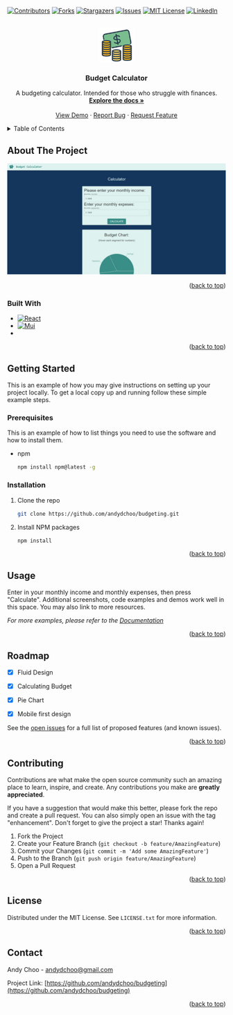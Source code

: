 <!-- Improved compatibility of back to top link: See: https://github.com/othneildrew/Best-README-Template/pull/73 -->
<a name="readme-top"></a>
<!--
*** Thanks for checking out the Best-README-Template. If you have a suggestion
*** that would make this better, please fork the repo and create a pull request
*** or simply open an issue with the tag "enhancement".
*** Don't forget to give the project a star!
*** Thanks again! Now go create something AMAZING! :D
-->



<!-- PROJECT SHIELDS -->
<!--
*** I'm using markdown "reference style" links for readability.
*** Reference links are enclosed in brackets [ ] instead of parentheses ( ).
*** See the bottom of this document for the declaration of the reference variables
*** for contributors-url, forks-url, etc. This is an optional, concise syntax you may use.
*** https://www.markdownguide.org/basic-syntax/#reference-style-links
-->
[![Contributors][contributors-shield]][contributors-url]
[![Forks][forks-shield]][forks-url]
[![Stargazers][stars-shield]][stars-url]
[![Issues][issues-shield]][issues-url]
[![MIT License][license-shield]][license-url]
[![LinkedIn][linkedin-shield]][linkedin-url]



<!-- PROJECT LOGO -->
<br />
<div align="center">
  <a href="https://github.com/andydchoo/budgeting">
    <img src="public/favicon.ico" alt="Logo" width="80" height="80">
  </a>

<h3 align="center">Budget Calculator</h3>

  <p align="center">
    A budgeting calculator. Intended for those who struggle with finances.
    <br />
    <a href="https://github.com/andydchoo/budgeting"><strong>Explore the docs »</strong></a>
    <br />
    <br />
    <a href="https://github.com/andydchoo/budgeting">View Demo</a>
    ·
    <a href="https://github.com/andydchoo/budgeting/issues">Report Bug</a>
    ·
    <a href="https://github.com/andydchoo/budgeting/issues">Request Feature</a>
  </p>
</div>



<!-- TABLE OF CONTENTS -->
<details>
  <summary>Table of Contents</summary>
  <ol>
    <li>
      <a href="#about-the-project">About The Project</a>
      <ul>
        <li><a href="#built-with">Built With</a></li>
      </ul>
    </li>
    <li>
      <a href="#getting-started">Getting Started</a>
      <ul>
        <li><a href="#prerequisites">Prerequisites</a></li>
        <li><a href="#installation">Installation</a></li>
      </ul>
    </li>
    <li><a href="#usage">Usage</a></li>
    <li><a href="#roadmap">Roadmap</a></li>
    <li><a href="#contributing">Contributing</a></li>
    <li><a href="#license">License</a></li>
    <li><a href="#contact">Contact</a></li>
    <li><a href="#acknowledgments">Acknowledgments</a></li>
  </ol>
</details>



<!-- ABOUT THE PROJECT -->
## About The Project

[![Product Name Screen Shot][product-screenshot]](https://example.com)

<p align="right">(<a href="#readme-top">back to top</a>)</p>



### Built With

* [![React][React.js]][React-url]
* [![Mui][Mui]][mui-url]
* [![<Recharts />][Recharts]][Recharts-url]


<p align="right">(<a href="#readme-top">back to top</a>)</p>



<!-- GETTING STARTED -->
## Getting Started

This is an example of how you may give instructions on setting up your project locally.
To get a local copy up and running follow these simple example steps.

### Prerequisites

This is an example of how to list things you need to use the software and how to install them.
* npm
  ```sh
  npm install npm@latest -g
  ```

### Installation

1. Clone the repo
   ```sh
   git clone https://github.com/andydchoo/budgeting.git
   ```
2. Install NPM packages
   ```sh
   npm install
   ```

<p align="right">(<a href="#readme-top">back to top</a>)</p>



<!-- USAGE EXAMPLES -->
## Usage

Enter in your monthly income and monthly expenses, then press "Calculate". Additional screenshots, code examples and demos work well in this space. You may also link to more resources.

_For more examples, please refer to the [Documentation](https://example.com)_

<p align="right">(<a href="#readme-top">back to top</a>)</p>



<!-- ROADMAP -->
## Roadmap

- [x] Fluid Design
- [x] Calculating Budget
- [x] Pie Chart
- [x] Mobile first design


See the [open issues](https://github.com/andydchoo/budgeting/issues) for a full list of proposed features (and known issues).

<p align="right">(<a href="#readme-top">back to top</a>)</p>



<!-- CONTRIBUTING -->
## Contributing

Contributions are what make the open source community such an amazing place to learn, inspire, and create. Any contributions you make are **greatly appreciated**.

If you have a suggestion that would make this better, please fork the repo and create a pull request. You can also simply open an issue with the tag "enhancement".
Don't forget to give the project a star! Thanks again!

1. Fork the Project
2. Create your Feature Branch (`git checkout -b feature/AmazingFeature`)
3. Commit your Changes (`git commit -m 'Add some AmazingFeature'`)
4. Push to the Branch (`git push origin feature/AmazingFeature`)
5. Open a Pull Request

<p align="right">(<a href="#readme-top">back to top</a>)</p>



<!-- LICENSE -->
## License

Distributed under the MIT License. See `LICENSE.txt` for more information.

<p align="right">(<a href="#readme-top">back to top</a>)</p>



<!-- CONTACT -->
## Contact

Andy Choo - andydchoo@gmail.com

Project Link: [https://github.com/andydchoo/budgeting](https://github.com/andydchoo/budgeting)

<p align="right">(<a href="#readme-top">back to top</a>)</p>

<!-- MARKDOWN LINKS & IMAGES -->
<!-- https://www.markdownguide.org/basic-syntax/#reference-style-links -->
[contributors-shield]: https://img.shields.io/github/contributors/andydchoo/budgeting.svg?style=for-the-badge
[contributors-url]: https://github.com/Andydchoo/budgeting/graphs/contributors
[forks-shield]: https://img.shields.io/github/forks/andydchoo/budgeting.svg?style=for-the-badge
[forks-url]: https://github.com/andydchoo/budgeting/network/members
[stars-shield]: https://img.shields.io/github/stars/andydchoo/budgeting.svg?style=for-the-badge
[stars-url]: https://github.com/andydchoo/budgeting/stargazers
[issues-shield]: https://img.shields.io/github/issues/andydchoo/budgeting.svg?style=for-the-badge
[issues-url]: https://github.com/Andydchoo/budgeting/issues
[license-shield]: https://img.shields.io/github/license/andydchoo/budgeting.svg?style=for-the-badge
[license-url]: https://github.com/andydchoo/budgeting/blob/master/LICENSE.txt
[linkedin-shield]: https://img.shields.io/badge/-LinkedIn-black.svg?style=for-the-badge&logo=linkedin&colorB=555
[linkedin-url]: https://www.linkedin.com/in/andychoo/
[product-screenshot]: public\preview.jpg
[React.js]: https://img.shields.io/badge/React-20232A?style=for-the-badge&logo=react&logoColor=61DAFB
[React-url]: https://reactjs.org/
[MUI]: https://img.shields.io/badge/MUI-20232A?style=for-the-badge&logo=mui&logoColor=61DAFB
[mui-url]: https://mui.com/
[Recharts]: https://img.shields.io/badge/Recharts-20232A?style=for-the-badge&logo=rechart&logoColor=61DAFB
[Recharts-url]: https://recharts.org/